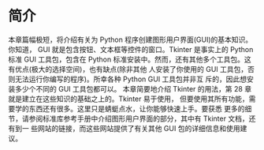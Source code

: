 # 简介

本章篇幅极短，将介绍有关为 Python 程序创建图形用户界面(GUI)的基本知识。你知道， GUI 就是包含按钮、文本框等控件的窗口。Tkinter 是事实上的 Python 标准 GUI 工具包，包含在 Python 标准安装中。然而，还有其他多个工具包。这有优点(极大的选择空间)，也有缺点(除非其他 人安装了你使用的 GUI 工具包，否则无法运行你编写的程序)。所幸各种 Python GUI 工具包并非互 斥的，因此想安装多少个不同的 GUI 工具包都可以。
本章简要地介绍 Tkinter 的用法，第 28 章就是建立在这些知识的基础之上的。Tkinter 易于使用， 但要使用其所有功能，需要学的东西还有很多。这里只是蜻蜓点水，让你能够快速上手。要获悉 更多的细节，请参阅标准库参考手册中介绍图形用户界面的部分，其中有 Tkinter 文档，还有到一 些网站的链接，而这些网站提供了有关其他 GUI 包的详细信息和使用建议。
